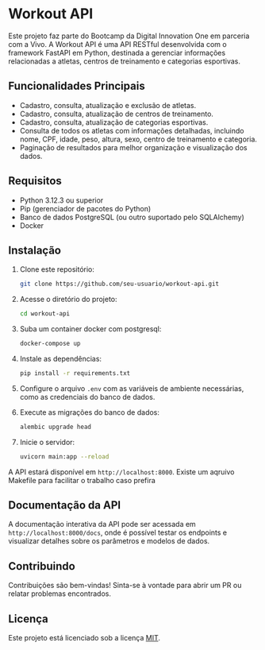 # Workout API

Este projeto faz parte do Bootcamp da Digital Innovation One em parceria com a Vivo. A Workout API é uma API RESTful desenvolvida com o framework FastAPI em Python, destinada a gerenciar informações relacionadas a atletas, centros de treinamento e categorias esportivas.

## Funcionalidades Principais

- Cadastro, consulta, atualização e exclusão de atletas.
- Cadastro, consulta, atualização de centros de treinamento.
- Cadastro, consulta, atualização de categorias esportivas.
- Consulta de todos os atletas com informações detalhadas, incluindo nome, CPF, idade, peso, altura, sexo, centro de treinamento e categoria.
- Paginação de resultados para melhor organização e visualização dos dados.

## Requisitos

- Python 3.12.3 ou superior
- Pip (gerenciador de pacotes do Python)
- Banco de dados PostgreSQL (ou outro suportado pelo SQLAlchemy)
- Docker

## Instalação

1. Clone este repositório:

   ```bash
   git clone https://github.com/seu-usuario/workout-api.git
   ```

2. Acesse o diretório do projeto:

   ```bash
   cd workout-api
   ```
3. Suba um container docker com postgresql:

   ```bash
   docker-compose up
   ```

4. Instale as dependências:

   ```bash
   pip install -r requirements.txt
   ```

5. Configure o arquivo `.env` com as variáveis de ambiente necessárias, como as credenciais do banco de dados.

6. Execute as migrações do banco de dados:

   ```bash
   alembic upgrade head
   ```

7. Inicie o servidor:

   ```bash
   uvicorn main:app --reload
   ```
A API estará disponível em `http://localhost:8000`.
Existe um aqruivo Makefile para facilitar o trabalho caso prefira

## Documentação da API

A documentação interativa da API pode ser acessada em `http://localhost:8000/docs`, onde é possível testar os endpoints e visualizar detalhes sobre os parâmetros e modelos de dados.

## Contribuindo

Contribuições são bem-vindas! Sinta-se à vontade para abrir um PR ou relatar problemas encontrados.

## Licença

Este projeto está licenciado sob a licença [MIT](LICENSE).
